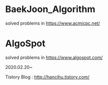 # BaekJoon_Algorithm
solved problems in https://www.acmicpc.net/
# AlgoSpot
solved problems in https://www.algospot.com/


2020.02.20~

Tistory Blog : http://hancihu.tistory.com/
